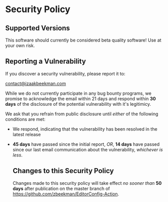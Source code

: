 # Security Policy

## Supported Versions

This software should currently be considered beta quality software! Use at your own risk.

## Reporting a Vulnerability

If you discover a security vulnerability, please report it to:

  contact@izaakbeekman.com

While we do not currently participate in any bug bounty programs, we promise to acknowledge
the email within 21 days and respond within __30 days__ of the disclosure of the potential
vulnerability with it's legitimicy.

We ask that you refrain from public disclosure until *either* of the following conditions are
met:

- We respond, indicating that the vulnerability has been resolved in the latest release
- __45 days__ have passed since the initial report, *OR*, __14 days__ have passed since
  our last email communication about the vulnerability, *whichever is less*.
  
  ## Changes to this Security Policy
  
  Changes made to this security policy will take effect *no sooner than* __50 days__ after
  publication on the master branch of https://github.com/zbeekman/EditorConfig-Action.
  
